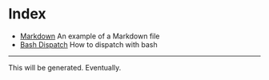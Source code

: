 # Index

- [Markdown](markdown.md) An example of a Markdown file
- [Bash Dispatch](bash-dispatch.md) How to dispatch with bash


---
This will be generated. Eventually.
